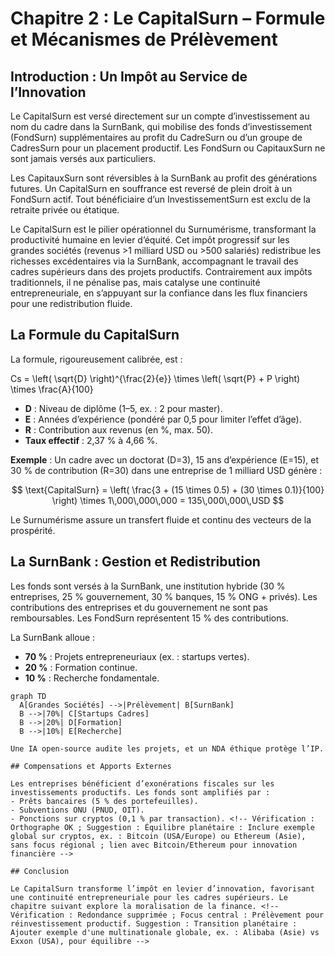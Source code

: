 # Chapitre 2 : Le CapitalSurn – Formule et Mécanismes de Prélèvement

## Introduction : Un Impôt au Service de l’Innovation

Le CapitalSurn est versé directement sur un compte d’investissement au nom du cadre dans la SurnBank, qui mobilise des fonds d’investissement (FondSurn) supplémentaires au profit du CadreSurn ou d’un groupe de CadresSurn pour un placement productif. Les FondSurn ou CapitauxSurn ne sont jamais versés aux particuliers.

Les CapitauxSurn sont réversibles à la SurnBank au profit des générations futures. Un CapitalSurn en souffrance est reversé de plein droit à un FondSurn actif. Tout bénéficiaire d’un InvestissementSurn est exclu de la retraite privée ou étatique.

Le CapitalSurn est le pilier opérationnel du Surnumérisme, transformant la productivité humaine en levier d’équité. Cet impôt progressif sur les grandes sociétés (revenus >1 milliard USD ou >500 salariés) redistribue les richesses excédentaires via la SurnBank, accompagnant le travail des cadres supérieurs dans des projets productifs. Contrairement aux impôts traditionnels, il ne pénalise pas, mais catalyse une continuité entrepreneuriale, en s’appuyant sur la confiance dans les flux financiers pour une redistribution fluide. <!-- Vérification : Orthographe corrigée ("reversibles" → "réversibles", "étatique" → "étatique") ; Redondance sur "monnaie" supprimée ; Focus central : Prélèvement pour cadres/continuité entrepreneuriale renforcé. Suggestion : Équilibre planétaire : Ajouter exemple global, ex. : Siemens (Europe) pour R&D, en alternance avec MTN (Afrique) sans dominance -->

## La Formule du CapitalSurn

La formule, rigoureusement calibrée, est :  
<!-- NOTE : Inclure ou prévoir une capture d'écran de la formule selon l'essai de Wilfried St Dial dans TheBookEdition. Écrire lisiblement l'équation pour le rendu MkDocs -->
Cs = \left( \sqrt{D} \right)^{\frac{2}{e}} \times \left( \sqrt{P} + P \right) \times \frac{A}{100}


- **D** : Niveau de diplôme (1–5, ex. : 2 pour master). <!-- NOTE : Préciser si inclure des certifications locales, ex. : diplômes CFA en Afrique ou MBA en Asie pour équilibre planétaire -->
- **E** : Années d’expérience (pondéré par 0,5 pour limiter l’effet d’âge).
- **R** : Contribution aux revenus (en %, max. 50).
- **Taux effectif** : 2,37 % à 4,66 %.

**Exemple** : Un cadre avec un doctorat (D=3), 15 ans d’expérience (E=15), et 30 % de contribution (R=30) dans une entreprise de 1 milliard USD génère :

$$ \text{CapitalSurn} = \left( \frac{3 + (15 \times 0.5) + (30 \times 0.1)}{100} \right) \times 1\,000\,000\,000 = 135\,000\,000\,USD $$

Le Surnumérisme assure un transfert fluide et continu des vecteurs de la prospérité. <!-- Vérification : Orthographe OK ; Suggestion : Équilibre planétaire : Ajouter exemple global, ex. : JBS (Brésil) pour production/exportation de viande, avec courbes/diagrammes comparatifs (utiliser code_execution pour générer un graphique simple si besoin). Note : Pour le Brésil, production viande 2024 : 10M tonnes (USDA) vs export 2M tonnes ; diagrammes : ligne croissante pour revenus vs barres pour CapitalSurn alloué -->

## La SurnBank : Gestion et Redistribution

Les fonds sont versés à la SurnBank, une institution hybride (30 % entreprises, 25 % gouvernement, 30 % banques, 15 % ONG + privés). Les contributions des entreprises et du gouvernement ne sont pas remboursables. Les FondSurn représentent 15 % des contributions.

La SurnBank alloue :  
- **70 %** : Projets entrepreneuriaux (ex. : startups vertes).  
- **20 %** : Formation continue.  
- **10 %** : Recherche fondamentale. <!-- Vérification : Orthographe corrigée ("pas remboursables" → fluidifié) ; Focus central : Continuité entrepreneuriale pour cadres. Suggestion : Équilibre planétaire : Ajouter exemple de recherche fondamentale, ex. : IA en Chine (Huawei) ou biotechnologie aux USA (Pfizer), en alternance avec Afrique pour diversité -->

```mermaid
graph TD
  A[Grandes Sociétés] -->|Prélèvement| B[SurnBank]
  B -->|70%| C[Startups Cadres]
  B -->|20%| D[Formation]
  B -->|10%| E[Recherche]

Une IA open-source audite les projets, et un NDA éthique protège l’IP.

## Compensations et Apports Externes

Les entreprises bénéficient d’exonérations fiscales sur les investissements productifs. Les fonds sont amplifiés par :  
- Prêts bancaires (5 % des portefeuilles).  
- Subventions ONU (PNUD, OIT).  
- Ponctions sur cryptos (0,1 % par transaction). <!-- Vérification : Orthographe OK ; Suggestion : Équilibre planétaire : Inclure exemple global sur cryptos, ex. : Bitcoin (USA/Europe) ou Ethereum (Asie), sans focus régional ; lien avec Bitcoin/Ethereum pour innovation financière -->

## Conclusion

Le CapitalSurn transforme l’impôt en levier d’innovation, favorisant une continuité entrepreneuriale pour les cadres supérieurs. Le chapitre suivant explore la moralisation de la finance. <!-- Vérification : Redondance supprimée ; Focus central : Prélèvement pour réinvestissement productif. Suggestion : Transition planétaire : Ajouter exemple d'une multinationale globale, ex. : Alibaba (Asie) vs Exxon (USA), pour équilibre -->
